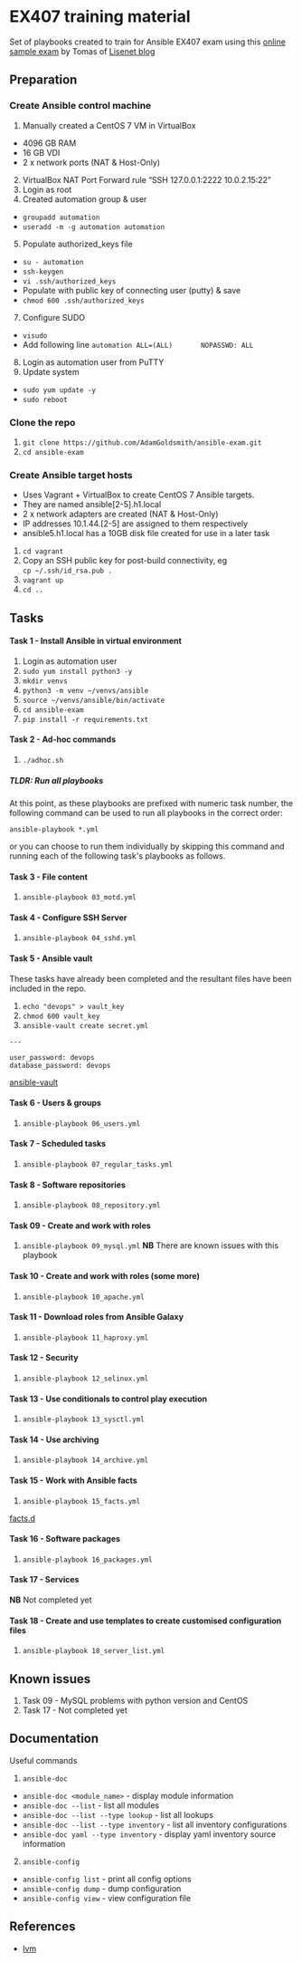 # EX407 training material

Set of playbooks created to train for Ansible EX407 exam using this [online sample exam](https://www.lisenet.com/2019/ansible-sample-exam-for-ex407/) by Tomas of [Lisenet blog](https://www.lisenet.com/)

## Preparation

### Create Ansible control machine

1. Manually created a CentOS 7 VM in VirtualBox
  * 4096 GB RAM
  * 16 GB VDI
  * 2 x network ports (NAT & Host-Only)
2. VirtualBox NAT Port Forward rule “SSH 127.0.0.1:2222 10.0.2.15:22”
3. Login as root
4. Created automation group & user
  * `groupadd automation`
  * `useradd -m -g automation automation`
5. Populate authorized_keys file
  * `su - automation`
  * `ssh-keygen`
  * `vi .ssh/authorized_keys`
  * Populate with public key of connecting user (putty) & save
  * `chmod 600 .ssh/authorized_keys`
7. Configure SUDO
  * `visudo`
  * Add following line
  `automation ALL=(ALL)       NOPASSWD: ALL`
8. Login as automation user from PuTTY
9. Update system
  * `sudo yum update -y`
  * `sudo reboot`

### Clone the repo

1. `git clone https://github.com/AdamGoldsmith/ansible-exam.git`
2. `cd ansible-exam`

### Create Ansible target hosts

* Uses Vagrant + VirtualBox to create CentOS 7 Ansible targets.
* They are named ansible[2-5].h1.local
* 2 x network adapters are created (NAT & Host-Only)
* IP addresses 10.1.44.[2-5] are assigned to them respectively
* ansible5.h1.local has a 10GB disk file created for use in a later task

1. `cd vagrant`
2. Copy an SSH public key for post-build connectivity, eg  
`cp ~/.ssh/id_rsa.pub .`
3. `vagrant up`
4. `cd ..`

## Tasks


#### Task 1 - Install Ansible in virtual environment
1. Login as automation user
2. `sudo yum install python3 -y`
3. `mkdir venvs`
4. `python3 -m venv ~/venvs/ansible`
5. `source ~/venvs/ansible/bin/activate`
6. `cd ansible-exam`
7. `pip install -r requirements.txt`

#### Task 2 - Ad-hoc commands
1. `./adhoc.sh`

##### TLDR: Run all playbooks

At this point, as these playbooks are prefixed with numeric task number, the following command can be used to run all playbooks in the correct order:

```
ansible-playbook *.yml
```

or you can choose to run them individually by skipping this command and running each of the following task's playbooks as follows.

#### Task 3 - File content
1. `ansible-playbook 03_motd.yml`

#### Task 4 - Configure SSH Server
1. `ansible-playbook 04_sshd.yml`

#### Task 5 - Ansible vault
These tasks have already been completed and the resultant files have been included in the repo.
1. `echo "devops" > vault_key`
2. `chmod 600 vault_key`
3. `ansible-vault create secret.yml`
```
---

user_password: devops
database_password: devops
```

[ansible-vault](https://docs.ansible.com/ansible/latest/user_guide/vault.html)

#### Task 6 - Users & groups
1. `ansible-playbook 06_users.yml`

#### Task 7 - Scheduled tasks
1. `ansible-playbook 07_regular_tasks.yml`

#### Task 8 - Software repositories
1. `ansible-playbook 08_repository.yml`

#### Task 09 - Create and work with roles
1. `ansible-playbook 09_mysql.yml`
__NB__ There are known issues with this playbook

#### Task 10 - Create and work with roles (some more)
1. `ansible-playbook 10_apache.yml`

#### Task 11 - Download roles from Ansible Galaxy
1. `ansible-playbook 11_haproxy.yml`

#### Task 12 - Security
1. `ansible-playbook 12_selinux.yml`

#### Task 13 - Use conditionals to control play execution
1. `ansible-playbook 13_sysctl.yml`

#### Task 14 - Use archiving
1. `ansible-playbook 14_archive.yml`

#### Task 15 - Work with Ansible facts
1. `ansible-playbook 15_facts.yml`

[facts.d](https://docs.ansible.com/ansible/latest/user_guide/playbooks_variables.html#local-facts-facts-d)

#### Task 16 - Software packages
1. `ansible-playbook 16_packages.yml`

#### Task 17 - Services
__NB__ Not completed yet

#### Task 18 - Create and use templates to create customised configuration files
1. `ansible-playbook 18_server_list.yml`

## Known issues

1. Task 09 - MySQL problems with python version and CentOS
2. Task 17 - Not completed yet

## Documentation

Useful commands

1. `ansible-doc`

* `ansible-doc <module_name>` - display module information
* `ansible-doc --list` - list all modules
* `ansible-doc --list --type lookup` - list all lookups
* `ansible-doc --list --type inventory` - list all inventory configurations
* `ansible-doc yaml --type inventory` - display yaml inventory source information

2. `ansible-config`

* `ansible-config list` - print all config options
* `ansible-config dump` - dump configuration
* `ansible-config view` - view configuration file

## References

* [lvm](https://www.linuxsysadmins.com/creating-logical-volume-using-ansible/)

